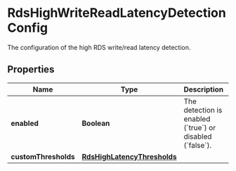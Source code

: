 

# RdsHighWriteReadLatencyDetectionConfig

The configuration of the high RDS write/read latency detection.

## Properties

| Name | Type | Description | Notes |
|------------ | ------------- | ------------- | -------------|
|**enabled** | **Boolean** | The detection is enabled (&#x60;true&#x60;) or disabled (&#x60;false&#x60;). |  |
|**customThresholds** | [**RdsHighLatencyThresholds**](RdsHighLatencyThresholds.md) |  |  [optional] |



